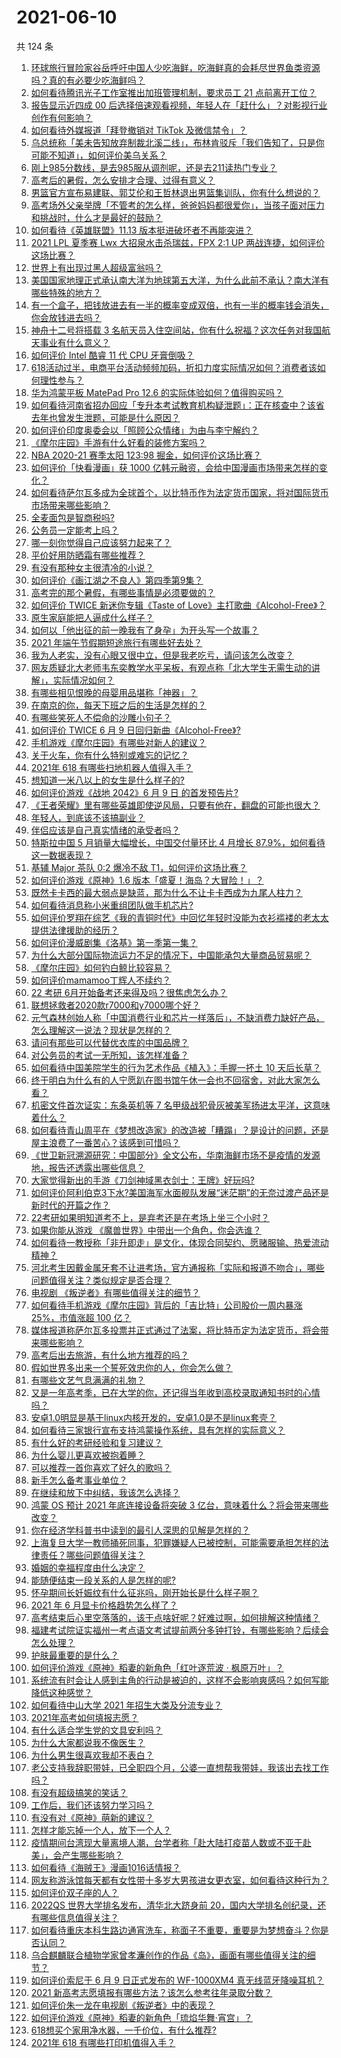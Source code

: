 # 2021-06-10

共 124 条

<!-- BEGIN -->
<!-- 最后更新时间 Thu Jun 10 2021 16:02:15 GMT+0800 (China Standard Time) -->

1. [环球旅行冒险家谷岳呼吁中国人少吃海鲜，吃海鲜真的会耗尽世界鱼类资源吗？真的有必要少吃海鲜吗？](https://www.zhihu.com/question/463886399)
2. [如何看待腾讯光子工作室推出加班管理机制，要求员工 21
   点前离开工位？](https://www.zhihu.com/question/464150896)
3. [报告显示近四成 00
   后选择倍速观看视频，年轻人在「赶什么」？对影视行业创作有何影响？](https://www.zhihu.com/question/464019954)
4. [如何看待外媒报道「拜登撤销对 TikTok 及微信禁令」？](https://www.zhihu.com/question/464157297)
5. [乌总统称「美未告知放弃制裁北溪二线」，布林肯驳斥「我们告知了，只是你可能不知道」，如何评价美乌关系？](https://www.zhihu.com/question/464060123)
6. [刚上985分数线，是去985服从调剂呢，还是去211读热门专业？](https://www.zhihu.com/question/448604507)
7. [高考后的暑假，怎么安排才合理、过得有意义？](https://www.zhihu.com/question/31284169)
8. [男篮官方宣布易建联、郭艾伦和王哲林退出男篮集训队，你有什么想说的？](https://www.zhihu.com/question/464171039)
9. [高考场外父亲举牌「不管考的怎么样，爸爸妈妈都很爱你」，当孩子面对压力和挑战时，什么才是最好的鼓励？](https://www.zhihu.com/question/464058857)
10. [如何看待《英雄联盟》11.13 版本挺进破坏者不再能突进？](https://www.zhihu.com/question/463953447)
11. [2021 LPL 夏季赛 Lwx 大招泉水击杀瑞兹，FPX 2:1 UP
    两战连捷，如何评价这场比赛？](https://www.zhihu.com/question/464087771)
12. [世界上有出现过黑人超级富翁吗？](https://www.zhihu.com/question/316418280)
13. [美国国家地理正式承认南大洋为地球第五大洋，为什么此前不承认？南大洋有哪些特殊的地方？](https://www.zhihu.com/question/464055142)
14. [有一个盒子，把钱放进去有一半的概率变成双倍，也有一半的概率钱会消失，你会放钱进去吗？](https://www.zhihu.com/question/463236177)
15. [神舟十二号将搭载 3
    名航天员入住空间站，你有什么祝福？这次任务对我国航天事业有什么意义？](https://www.zhihu.com/question/464203408)
16. [如何评价 Intel 酷睿 11 代 CPU 牙膏倒吸？](https://www.zhihu.com/question/441892505)
17. [618活动过半，电商平台活动频频加码，折扣力度实际情况如何？消费者该如何理性参与？](https://www.zhihu.com/question/464028524)
18. [华为鸿蒙平板 MatePad Pro 12.6
    的实际体验如何？值得购买吗？](https://www.zhihu.com/question/464198645)
19. [如何看待河南省招办回应「专升本考试教育机构疑泄题」：正在核查中？该省去年也曾发生泄题，可能是什么原因？](https://www.zhihu.com/question/464094074)
20. [如何评价印度奥委会以「照顾公众情绪」为由与李宁解约？](https://www.zhihu.com/question/464221165)
21. [《摩尔庄园》手游有什么好看的装修方案吗？](https://www.zhihu.com/question/462619522)
22. [NBA 2020-21 赛季太阳 123:98
    掘金，如何评价这场比赛？](https://www.zhihu.com/question/464205048)
23. [如何评价「快看漫画」获 1000
    亿韩元融资，会给中国漫画市场带来怎样的变化？](https://www.zhihu.com/question/464056519)
24. [如何看待萨尔瓦多成为全球首个，以比特币作为法定货币国家，将对国际货币市场带来哪些影响？](https://www.zhihu.com/question/464147867)
25. [全麦面包是智商税吗?](https://www.zhihu.com/question/416804902)
26. [公务员一定能考上吗？](https://www.zhihu.com/question/463166599)
27. [哪一刻你觉得自己应该努力起来了？](https://www.zhihu.com/question/463880646)
28. [平价好用防晒霜有哪些推荐？](https://www.zhihu.com/question/290829120)
29. [有没有那种女主很清冷的小说？](https://www.zhihu.com/question/365640922)
30. [如何评价《画江湖之不良人》第四季第9集？](https://www.zhihu.com/question/462893407)
31. [高考完的那个暑假，有哪些事情是必须要做的？](https://www.zhihu.com/question/464055526)
32. [如何评价 TWICE 新迷你专辑《Taste of
    Love》主打歌曲《Alcohol-Free》？](https://www.zhihu.com/question/464106498)
33. [原生家庭能把人逼成什么样子？](https://www.zhihu.com/question/445787783)
34. [如何以「他出征的前一晚我有了身孕」为开头写一个故事？](https://www.zhihu.com/question/432905258)
35. [2021 年端午节假期短途旅行有哪些好去处？](https://www.zhihu.com/question/461550823)
36. [我为人老实，没有心眼又很中立，但是我老吃亏，请问该怎么改变？](https://www.zhihu.com/question/446711038)
37. [网友质疑北大老师韦东奕教学水平呆板，有观点称「北大学生无需生动的讲解」，实际情况如何？](https://www.zhihu.com/question/463589084)
38. [有哪些相见恨晚的母婴用品堪称「神器」？](https://www.zhihu.com/question/341355314)
39. [在南京的你，每天下班之后的生活是怎样的？](https://www.zhihu.com/question/463893798)
40. [有哪些笑死人不偿命的沙雕小句子？](https://www.zhihu.com/question/446274242)
41. [如何评价 TWICE 6 月 9
    日回归新曲《Alcohol-Free》?](https://www.zhihu.com/question/464107220)
42. [手机游戏《摩尔庄园》有哪些对新人的建议？](https://www.zhihu.com/question/462564990)
43. [关于火车，你有什么特别或难忘的记忆？](https://www.zhihu.com/question/463714171)
44. [2021年 618 有哪些扫地机器人值得入手？](https://www.zhihu.com/question/457255349)
45. [想知道一米八以上的女生是什么样子的?](https://www.zhihu.com/question/433141761)
46. [如何评价游戏《战地 2042》6 月 9 日 的首发预告片?](https://www.zhihu.com/question/464165838)
47. [《王者荣耀》里有哪些英雄即使逆风局，只要有他在，翻盘的可能也很大？](https://www.zhihu.com/question/462971541)
48. [年轻人，到底该不该搞副业？](https://www.zhihu.com/question/448721015)
49. [伴侣应该是自己真实情绪的承受者吗？](https://www.zhihu.com/question/302561314)
50. [特斯拉中国 5 月销量大幅增长，中国交付量环比 4 月增长
    87.9%，如何看待这一数据表现？](https://www.zhihu.com/question/463536427)
51. [基辅 Major 茶队 0:2 爆冷不敌
    T1，如何评价这场比赛？](https://www.zhihu.com/question/464122557)
52. [如何评价游戏《原神》1.6 版本「盛夏！海岛？大冒险！」？](https://www.zhihu.com/question/464073550)
53. [既然卡卡西的最大弱点是缺蓝，那为什么不让卡卡西成为九尾人柱力？](https://www.zhihu.com/question/459339714)
54. [如何看待消息称小米重组团队做手机芯片?](https://www.zhihu.com/question/464043487)
55. [如何评价罗翔在综艺《我的青铜时代》中回忆年轻时没能为衣衫褴褛的老太太提供法律援助的经历？](https://www.zhihu.com/question/464013828)
56. [如何评价漫威剧集《洛基》第一季第一集？](https://www.zhihu.com/question/464034803)
57. [为什么大部分国际物流运力不足的情况下，中国能承包大量商品贸易呢？](https://www.zhihu.com/question/463894187)
58. [《摩尔庄园》如何钓白鲸比较容易？](https://www.zhihu.com/question/463403987)
59. [如何评价mamamoo丁辉人不续约？](https://www.zhihu.com/question/464084992)
60. [22 考研 6月开始备考还来得及吗？很焦虑怎么办？](https://www.zhihu.com/question/464058784)
61. [联想拯救者2020款r7000和y7000哪个好？](https://www.zhihu.com/question/394249932)
62. [元气森林创始人称「中国消费行业和芯片一样落后」，不缺消费力缺好产品，怎么理解这一说法？现状是怎样的？](https://www.zhihu.com/question/464022675)
63. [请问有那些可以代替优衣库的中国品牌？](https://www.zhihu.com/question/451270885)
64. [对公务员的考试一无所知，该怎样准备？](https://www.zhihu.com/question/321438898)
65. [如何看待中国美院学生的行为艺术作品《植入》：手握一抔土 10
    天后长草？](https://www.zhihu.com/question/463307719)
66. [终于明白为什么有的人宁愿趴在图书馆午休一会也不回宿舍，对此大家怎么看？](https://www.zhihu.com/question/456455985)
67. [机密文件首次证实：东条英机等 7
    名甲级战犯骨灰被美军扬进太平洋，这意味着什么？](https://www.zhihu.com/question/463707211)
68. [如何看待青山周平在《梦想改造家》的改造被「糟蹋」？是设计的问题，还是屋主浪费了一番苦心？该感到可惜吗？](https://www.zhihu.com/question/462730740)
69. [《世卫新冠溯源研究：中国部分》全文公布，华南海鲜市场不是疫情的发源地，报告还透露出哪些信息？](https://www.zhihu.com/question/464006198)
70. [大家觉得新出的手游《刀剑神域黑衣剑士：王牌》好玩吗?](https://www.zhihu.com/question/464041915)
71. [如何评价阿利伯克3下水?美国海军水面舰队发展“迷茫期”的无奈过渡产品还是新时代的开篇之作？](https://www.zhihu.com/question/463924306)
72. [22考研如果明知道考不上，是弃考还是在考场上坐三个小时？](https://www.zhihu.com/question/463857051)
73. [如果你能从游戏 《魔兽世界》中带出一个角色，你会选谁？](https://www.zhihu.com/question/462389624)
74. [如何看待一教授称「非升即走」是文化，体现合同契约、愿赌服输、热爱流动精神？](https://www.zhihu.com/question/464057866)
75. [河北考生因戴金属牙套不让进考场，官方通报称「实际和报道不吻合」，哪些问题值得关注？类似规定是否合理？](https://www.zhihu.com/question/463806366)
76. [电视剧 《叛逆者》有哪些值得关注的细节？](https://www.zhihu.com/question/463726081)
77. [如何看待手机游戏《摩尔庄园》背后的「吉比特」公司股价一周内暴涨 25%，市值涨超 100
    亿？](https://www.zhihu.com/question/463704962)
78. [媒体报道称萨尔瓦多投票并正式通过了法案，将比特币定为法定货币，将会带来哪些影响？](https://www.zhihu.com/question/463566253)
79. [高考后出去旅游，有什么地方推荐的吗？](https://www.zhihu.com/question/459482130)
80. [假如世界多出来一个誓死效忠你的人，你会怎么做？](https://www.zhihu.com/question/462848357)
81. [有哪些文艺气息满满的礼物？](https://www.zhihu.com/question/54909953)
82. [又是一年高考季，已在大学的你，还记得当年收到高校录取通知书时的心情吗？](https://www.zhihu.com/question/461328713)
83. [安卓1.0明显是基于linux内核开发的，安卓1.0是不是linux套壳？](https://www.zhihu.com/question/463995705)
84. [如何看待三家银行宣布支持鸿蒙操作系统，具有怎样的实际意义？](https://www.zhihu.com/question/463778303)
85. [有什么好的考研经验和复习建议？](https://www.zhihu.com/question/281957516)
86. [为什么婴儿更喜欢被抱着睡？](https://www.zhihu.com/question/454465321)
87. [可以推荐一首你喜欢了好久的歌吗？](https://www.zhihu.com/question/461209882)
88. [新手怎么备考事业单位？](https://www.zhihu.com/question/434514549)
89. [在继续和放下中纠结，我该怎么选择？](https://www.zhihu.com/question/463424165)
90. [鸿蒙 OS 预计 2021 年底连接设备将突破 3
    亿台，意味着什么？将会带来哪些改变？](https://www.zhihu.com/question/463834577)
91. [你在经济学科普书中读到的最引人深思的见解是怎样的？](https://www.zhihu.com/question/456001371)
92. [上海复旦大学一教师捅死同事，犯罪嫌疑人已被控制，可能需要承担怎样的法律责任？哪些问题值得关注？](https://www.zhihu.com/question/463773359)
93. [婚姻的幸福程度由什么决定？](https://www.zhihu.com/question/459300547)
94. [能随便结束一段关系的人是怎样的呢?](https://www.zhihu.com/question/463377855)
95. [怀孕期间长妊娠纹有什么征兆吗，刚开始长是什么样子啊？](https://www.zhihu.com/question/309491806)
96. [2021 年 6 月显卡价格趋势怎么样了？](https://www.zhihu.com/question/462608710)
97. [高考结束后心里空落落的，该干点啥好呢？好难过啊，如何排解这种情绪？](https://www.zhihu.com/question/463903480)
98. [福建考试院证实福州一考点语文考试提前两分多钟打铃，有哪些影响？后续会怎么处理？](https://www.zhihu.com/question/463943012)
99. [护肤最重要的是什么？](https://www.zhihu.com/question/428147299)
100. [如何评价游戏《原神》稻妻的新角色「红叶逐荒波 · 枫原万叶」？](https://www.zhihu.com/question/463721255)
101. [系统流有时会让人感到主角的行动是被迫的，这样不会影响爽感吗？如何写能降低这种感觉？](https://www.zhihu.com/question/463918537)
102. [如何看待中山大学 2021 年招生大类及分流专业？](https://www.zhihu.com/question/463925066)
103. [2021年高考如何填报志愿？](https://www.zhihu.com/question/457946106)
104. [有什么适合学生党的文具安利吗？](https://www.zhihu.com/question/368136906)
105. [为什么大家都说我不像医生？](https://www.zhihu.com/question/463550139)
106. [为什么男生很喜欢我却不表白？](https://www.zhihu.com/question/463798880)
107. [老公支持我辞职带娃，已全职四个月，公婆一直想帮我带娃，我该出去找工作吗？](https://www.zhihu.com/question/429050361)
108. [有没有超级搞笑的笑话？](https://www.zhihu.com/question/458404795)
109. [工作后，我们还该努力学习吗？](https://www.zhihu.com/question/463179609)
110. [有没有对《原神》萌新的建议？](https://www.zhihu.com/question/433204646)
111. [怎样才能忘掉一个人，放下一个人？](https://www.zhihu.com/question/431715988)
112. [疫情期间台湾现大量离境人潮，台学者称「赴大陆打疫苗人数或不亚于赴美」，会产生哪些影响？](https://www.zhihu.com/question/463915254)
113. [如何看待《海贼王》漫画1016话情报？](https://www.zhihu.com/question/464027691)
114. [网友称游泳馆每天都有女性带十多岁大男孩进女更衣室，如何看待这种行为？](https://www.zhihu.com/question/463887838)
115. [如何评价双子座的人？](https://www.zhihu.com/question/386252037)
116. [2022QS 世界大学排名发布，清华北大跻身前
     20，国内大学排名创纪录，还有哪些信息值得关注？](https://www.zhihu.com/question/463988313)
117. [如何看待重庆本科生路边通宵洗车，称面子不重要，重要是为梦想奋斗？你是否认同？](https://www.zhihu.com/question/463828183)
118. [乌合麒麟联合植物学家曾孝濂创作的作品《岛》，画面有哪些值得关注的细节？](https://www.zhihu.com/question/463946010)
119. [如何评价索尼于 6 月 9 日正式发布的 WF-1000XM4
     真无线蓝牙降噪耳机？](https://www.zhihu.com/question/463984969)
120. [2021 新高考志愿填报有哪些方法？该怎么参考往年录取分数？](https://www.zhihu.com/question/431604213)
121. [如何评价朱一龙在电视剧《叛逆者》中的表现？](https://www.zhihu.com/question/388819632)
122. [如何评价游戏《原神》稻妻的新角色「琉焰华舞·宵宫」？](https://www.zhihu.com/question/463720589)
123. [618想买个家用净水器，一千价位，有什么推荐?](https://www.zhihu.com/question/456644378)
124. [2021年 618 有哪些打印机值得入手？](https://www.zhihu.com/question/457255518)

<!-- END -->
